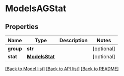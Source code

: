 # ModelsAGStat

## Properties
Name | Type | Description | Notes
------------ | ------------- | ------------- | -------------
**group** | **str** |  | [optional] 
**stat** | [**ModelsStat**](ModelsStat.md) |  | [optional] 

[[Back to Model list]](../README.md#documentation-for-models) [[Back to API list]](../README.md#documentation-for-api-endpoints) [[Back to README]](../README.md)


